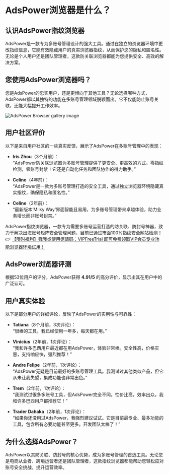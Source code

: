 # AdsPower浏览器是什么？

## 认识AdsPower指纹浏览器

AdsPower是一款专为多账号管理设计的强大工具。通过在独立的浏览器环境中更改指纹信息，它能有效隐藏用户的真实浏览器指纹，从而保护您的隐私和匿名性。无论是个人用户还是团队管理者，这款防关联浏览器都能为您提供安全、高效的解决方案。

## 您使用AdsPower浏览器吗？

您是AdsPower的忠实用户，还是更倾向于其他工具？无论选择哪种方式，AdsPower都以其独特的功能在多账号管理领域脱颖而出。它不仅能防止账号关联，还能大幅提升工作效率。

![AdsPower Browser gallery image](https://198301.xyz/img/9446413438.webp)

## 用户社区评价

以下是来自用户社区的一些真实反馈，展示了AdsPower在多账号管理中的表现：

- **Iris Zhou**（3个月前）：  
  “AdsPower防关联浏览器为多账号管理提供了更安全、更高效的方式。零指纹检测，零账号封禁！它还是自动化任务和团队协作的得力助手。”

- **Celine**（4年前）：  
  “AdsPower是一款为多账号管理打造的安全工具，通过独立浏览器环境隐藏真实指纹，确保隐私和匿名性。”

- **Celine**（2年前）：  
  “最新版本‘Milky Way’界面智能且易用，为多账号管理带来卓越体验，助力业务增长而非账号封禁。”

AdsPower指纹浏览器，一款专为需要多账号运营打造的防关联、防封号神器，致力于解决出海账号矩阵安全管理问题，目前已通过市面100%指纹安全网站检测！  
👉 [【限时福利】戳我或使用邀请码：VIPFreeTrial 即可免费领取VIP会员专业功能浏览器环境试用！](https://bit.ly/adspower_free)

## AdsPower浏览器评测

根据53位用户的评分，AdsPower获得 **4.91/5** 的高分评价，显示出其在用户中的广泛认可。

## 用户真实体验

以下是部分用户的详细评论，反映了AdsPower的实用性与可靠性：

- **Tatiana**（8个月前，3次评论）：  
  “很棒的工具，我已经使用一年多，每天都在用。”

- **Vinicius**（2年前，1次评论）：  
  “我和许多巴西用户最近都在用AdsPower，体验非常棒。安全性高，价格实惠，支持响应快，强烈推荐！”

- **Andre Felipe**（2年前，1次评论）：  
  “AdsPower无疑是目前最好的多账号管理工具。我测试过其他类似产品，但它从未让我失望，集成功能也非常出色。”

- **Trem**（2年前，1次评论）：  
  “我测试过很多多账号工具，但AdsPower完全不同。性价比高，效率出众，我和许多巴西用户都推荐它！”

- **Trader Dahaka**（2年前，1次评论）：  
  “如果你还没用过AdsPower，我强烈建议试试。它是目前最专业、最多功能的工具，包含所有必要功能甚至更多。开发团队太棒了！”

## 为什么选择AdsPower？

AdsPower以其防关联、防封号的核心优势，成为多账号管理的首选工具。无论您是电商从业者、跨境运营者还是团队管理者，这款指纹浏览器都能帮助您轻松应对账号安全挑战，提升运营效率。